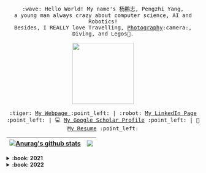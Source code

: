 <p align="center">
  <br>
  <samp>
    :wave: Hello World! My name's 杨鹏志, Pengzhi Yang, 
    <br> a young man always crazy about computer science, AI and Robotics! <br>
    Besides, I REALLY love Travelling, <a href="https://500px.com/p/Y_Marcus?view=photos">Photography</a>:camera:, Diving, and Legos🧱. <br><br>
    <img src="https://user-images.githubusercontent.com/38170947/198264741-a37b9795-6cc3-4c64-abc8-a101ec41fd1f.gif" width="160px" align="center">
    <br><br>
    :tiger: <a href="https://pengzhi1998.github.io/">My Webpage </a> :point_left: |
    :robot: <a href="https://www.linkedin.com/in/pengzhi-yang-751a67181/">My LinkedIn Page</a> :point_left: |
    💻 <a href="https://scholar.google.com/citations?hl=en&user=5AfQQ8sAAAAJ&view_op=list_works&gmla=AJsN-F5GMO5H0BrifAJJrmaxaHXEwD6DNBv63OqgHnbtqaEUqJPtJIoIsI09U5YenlvzzeNCEwzN8nmFrU7VZJ2_sk2FVIrL4hLprawjwjvtDabgVDd7DGSzuzfKftafsXHrmVVi6CwTGt135SAlxHNAMqMtRDNWyw">My Google Scholar Profile</a> :point_left: |
    📓 <a href="https://pengzhi1998.github.io/files/CV-Pengzhi_Yang.pdf">My Resume</a> :point_left:
  </samp>
</p>




| <a href="https://github.com/pengzhi1998/github-readme-stats"><img align="center" src="https://github-readme-stats-git-masterrstaa-rickstaa.vercel.app/api?username=pengzhi1998&show_icons=true&include_all_commits=true&theme=buefy&hide_border=true" alt="Anurag's github stats" /></a> | <a href="https://github.com/pengzhi1998/github-readme-stats"><img align="center" src="https://github-readme-stats-git-masterrstaa-rickstaa.vercel.app/api/top-langs/?username=pengzhi1998&layout=compact&theme=buefy&hide_border=true" /></a> |
| ------------- | ------------- |





<details>
  <summary><b>:book: 2021 </b></summary>
  This has been a difficult year for everyone and for me. But still a long way to go, still full of hope and enthusiasm, and still working on amazing things with amazing people! 😄 
</details>
<details>
  <summary><b>:book: 2022 </b></summary>
  Motto: Be cautious under certainty, and keep optimistic in uncertainty!
</details>
